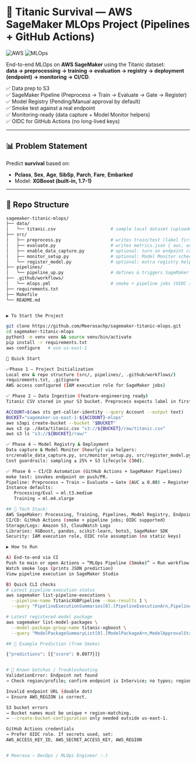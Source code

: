 # 🛟 Titanic Survival — **AWS SageMaker MLOps** Project (Pipelines + GitHub Actions) 

![AWS](https://img.shields.io/badge/AWS-SageMaker-FF9900?logo=amazon-aws&logoColor=white)
![MLOps](https://img.shields.io/badge/MLOps-Pipeline-2088FF)

End-to-end MLOps on **AWS SageMaker** using the Titanic dataset:  
**data → preprocessing → training → evaluation → registry → deployment (endpoint) → monitoring → CI/CD**.

✅ Data prep to S3  
✅ SageMaker Pipeline (Preprocess → Train → Evaluate → Gate → Register)  
✅ Model Registry (Pending/Manual approval by default)  
✅ Smoke test against a real endpoint  
✅ Monitoring-ready (data capture + Model Monitor helpers)  
✅ OIDC for GitHub Actions (no long-lived keys)  

---

## 📊 Problem Statement
Predict **survival** based on:

- **Pclass**, **Sex**, **Age**, **SibSp**, **Parch**, **Fare**, **Embarked**
- Model: **XGBoost (built-in, 1.7-1)**

---

## 🧱 Repo Structure

```bash
sagemaker-titanic-mlops/
├── data/
│   └── titanic.csv                     # sample local dataset (uploaded to S3)
├── src/
│   ├── preprocess.py                   # writes train/test (label first col, no header)
│   ├── evaluate.py                     # writes metrics.json { auc, accuracy }
│   ├── enable_data_capture.py          # optional: turn on endpoint capture
│   ├── monitor_setup.py                # optional: Model Monitor schedule
│   └── register_model.py               # optional: extra registry helpers
├── pipelines/
│   └── pipeline_up.py                  # defines & triggers SageMaker Pipeline
├── .github/workflows/
│   └── mlops.yml                       # smoke + pipeline jobs (OIDC supported)
├── requirements.txt
├── Makefile                         
└── README.md


▶️ To Start the Project 

git clone https://github.com/Meerasachp/sagemaker-titanic-mlops.git
cd sagemaker-titanic-mlops
python3 -m venv venv && source venv/bin/activate
pip install -r requirements.txt
aws configure   # use us-east-1

🚀 Quick Start 

✅Phase 1 — Project Initialization
Local env & repo structure (src/, pipelines/, .github/workflows/)
requirements.txt, .gitignore
AWS access configured (IAM execution role for SageMaker jobs)

✅ Phase 2 — Data Ingestion (feature-engineering ready)
Titanic CSV stored in your S3 bucket. Preprocess expects label in first column; writes train.csv & test.csv.

ACCOUNT=$(aws sts get-caller-identity --query Account --output text)
BUCKET="sagemaker-us-east-1-${ACCOUNT}-mlops"
aws s3api create-bucket --bucket "$BUCKET"
aws s3 cp ./data/titanic.csv "s3://${BUCKET}/raw/titanic.csv"
aws s3 ls "s3://${BUCKET}/raw/"

✅ Phase 4 — Model Registry & Deployment
Data capture & Model Monitor (hourly) via helpers:
src/enable_data_capture.py, src/monitor_setup.py, src/register_model.py
Cost guardrails: sampling ≤ 25% + S3 lifecycle (30d).

✅ Phase 6 — CI/CD Automation (GitHub Actions + SageMaker Pipelines)
moke test: invokes endpoint on push/PR.
Pipeline: Preprocess → Train → Evaluate → Gate (AUC ≥ 0.80) → Register.
Instance defaults:
   Processing/Eval → ml.t3.medium
   Training → ml.m4.xlarge

## 🧰 Tech Stack:
AWS SageMaker: Processing, Training, Pipelines, Model Registry, Endpoints
CI/CD: GitHub Actions (smoke + pipeline jobs; OIDC supported)
Storage/Logs: Amazon S3, CloudWatch Logs
Libraries: XGBoost, pandas, scikit-learn, boto3, SageMaker SDK
Security: IAM execution role, OIDC role assumption (no static keys)

▶️ How to Run

A) End-to-end via CI
Push to main or open Actions → “MLOps Pipeline (Smoke)” → Run workflow
Watch smoke logs (prints JSON prediction)
View pipeline execution in SageMaker Studio

B) Quick CLI checks
# Latest pipeline execution status
aws sagemaker list-pipeline-executions \
  --pipeline-name TitanicXGBPipeline --max-results 1 \
  --query "PipelineExecutionSummaries[0].[PipelineExecutionArn,PipelineExecutionStatus]"

# Latest registered model package 
aws sagemaker list-model-packages \
  --model-package-group-name titanic-xgboost \
  --query "ModelPackageSummaryList[0].[ModelPackageArn,ModelApprovalStatus]"

## 🧪 Example Prediction (from Smoke)

{"predictions": [{"score": 0.8977}]}


# 🧩 Known Gotchas / Troubleshooting
ValidationError: Endpoint not found
→ Check region/profile; confirm endpoint is InService; no typos; region var set.

Invalid endpoint URL (double dot)
→ Ensure AWS_REGION is correct.

S3 bucket errors
→ Bucket names must be unique + region-matching.
→ --create-bucket-configuration only needed outside us-east-1.

GitHub Actions credentials
→ Prefer OIDC role. If secrets used, set:
AWS_ACCESS_KEY_ID, AWS_SECRET_ACCESS_KEY, AWS_REGION


# Meerasa — DevOps / MLOps Engineer :-)

